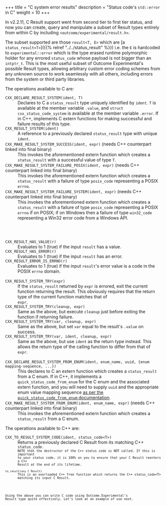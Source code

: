 +++
title = "C system error results"
description = "Status code's `std::error` in C"
weight = 10
+++

In v2.2.11, C Result support went from second tier to first tier status, and
now you can create, query and manipulate a subset of Result types entirely from
within C by including `<outcome/experimental/result.h>`.

The subset supported are those `result<T, E>` which are [a `status_result<T>`]({{% relref "../../status_result" %}})
i.e. the `E` is hardcoded to `experimental::error` which is the type erased runtime
polymorphic holder for any errored `status_code` whose payload is not bigger
than an `intptr_t`. This is the most useful subset of Outcome Experimental's
possible Result types, allowing arbitrary custom error coding schemes from
any unknown source to work seamlessly with all others, including errors from
the system or third party libraries.

The operations available to C are:

<dl>
<dt><code>CXX_DECLARE_RESULT_SYSTEM(ident, T)</code>
<dd>Declares to C a <code>status_result<T></code> type uniquely
identified by <code>ident</code>. <code>T</code> is available at the
member variable <code>.value</code>, and <code>struct cxx_status_code_system</code>
is available at the member variable <code>.error</code>. If in C++,
implements C extern functions for making successful and failure results
of this type.

<dt><code>CXX_RESULT_SYSTEM(ident)</code>
<dd>A reference to a previously declared <code>status_result</code> type with
unique <code>ident</code>.

<dt><code>CXX_MAKE_RESULT_SYSTEM_SUCCESS(ident, expr)</code> (needs C++ counterpart linked into final binary)
<dd>This invokes the aforementioned extern function which creates a <code>status_result</code>
with a successful value of type <code>T</code>.
<dt><code>CXX_MAKE_RESULT_SYSTEM_FAILURE_POSIX(ident, expr)</code> (needs C++ counterpart linked into final binary)
<dd>This invokes the aforementioned extern function which creates a <code>status_result</code>
with a failure of type <code>posix_code</code> representing a POSIX <code>errno</code>.
<dt><code>CXX_MAKE_RESULT_SYSTEM_FAILURE_SYSTEM(ident, expr)</code> (needs C++ counterpart linked into final binary)
<dd>This invokes the aforementioned extern function which creates a <code>status_result</code>
with a failure of type <code>posix_code</code> representing a POSIX <code>errno</code>
if on POSIX; if on Windows then a failure of type <code>win32_code</code>
representing a Win32 error code from a Windows API.

<br><br>
<dt><code>CXX_RESULT_HAS_VALUE(r)</code>
<dd>Evaluates to 1 (true) if the input <code>result</code> has a value.

<dt><code>CXX_RESULT_HAS_ERROR(r)</code>
<dd>Evaluates to 1 (true) if the input <code>result</code> has an error.

<dt><code>CXX_RESULT_ERROR_IS_ERRNO(r)</code>
<dd>Evaluates to 1 (true) if the input <code>result</code>'s error value
is a code in the POSIX <code>errno</code> domain.
<br><br>
<dt><code>CXX_RESULT_SYSTEM_TRY(expr)</code>
<dd>If the <code>status_result</code> returned by <code>expr</code> is
errored, exit the current function returning the result. This obviously
requires that the return type of the current function matches that of <code>
expr</code>.

<dt><code>CXX_RESULT_SYSTEM_TRY(cleanup, expr)</code>
<dd>Same as the above, but execute <code>cleanup</code> just before exiting the function
if returning failure.

<dt><code>CXX_RESULT_SYSTEM_TRY(var, cleanup, expr)</code>
<dd>Same as the above, but set <code>var</code> equal to the result's <code>.value</code> on success.

<dt><code>CXX_RESULT_SYSTEM_TRY(var, ident, cleanup, expr)</code>
<dd>Same as the above, but use <code>ident</code> as the return type instead. This allows
the return type of the calling function to differ from that of <code>expr</code>.
<br><br>
<dt><code>CXX_DECLARE_RESULT_SYSTEM_FROM_ENUM(ident, enum_name, uuid, {enum mapping-sequence, ...})</code>
<dd>This declares to C an extern function which creates a <code>status_result</code>
from a C enum. If in C++, it implements a <code>quick_status_code_from_enum</code> for
the C enum and the associated extern function, and you will need to supply <code>uuid</code>
and the appropriate enum value mapping sequence <a href="{{% relref "../../worked-example" %}}">
as per the <code>quick_status_code_from_enum</code> documentation</a>.
<dt><code>CXX_MAKE_RESULT_SYSTEM_FROM_ENUM(ident, enum_name, expr)</code> (needs C++ counterpart linked into final binary)
<dd>This invokes the aforementioned extern function which creates a <code>status_result</code>
from a C enum.
</dl>

The operations available to C++ are:

<dl>
<dt><code>CXX_TO_RESULT_SYSTEM_CODE(ident, status_code&lt;T&gt;)</code>
<dd>Returns a previously declared C Result from its matching C++ <code>status_code<code>.
NOTE that the destructor of the C++ status code is NOT called. If this is important
to your status code, it is 100% on you to ensure that your C Result reenters a C++
Result at the end of its lifetime.

<dt><code>to_result(any C Result)</code>
<dd>This is an overloaded C++ free function which returns the C++ status_code&lt;T&gt;
matching its input C Result.
</dl>

Using the above you can write C code using Outcome.Experimental's Result type
quite effectively. Let's look at an example of use next.
